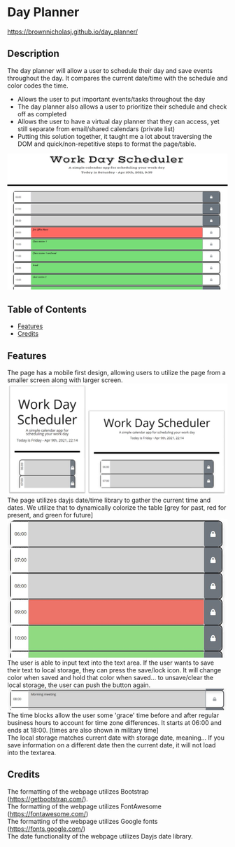 # Day Planner

https://brownnicholasj.github.io/day_planner/

## Description

The day planner will allow a user to schedule their day and save events
throughout the day. It compares the current date/time with the schedule and
color codes the time.

- Allows the user to put important events/tasks throughout the day
- The day planner also allows a user to prioritize their schedule and check off
  as completed
- Allows the user to have a virtual day planner that they can access, yet still
  separate from email/shared calendars (private list)
- Putting this solution together, it taught me a lot about traversing the DOM
  and quick/non-repetitive steps to format the page/table.

![screenshot_001](assets/images/pageScreenshot.jpg)

## Table of Contents

- [Features](#features)
- [Credits](#credits)

## Features

The page has a mobile first design, allowing users to utilize the page from a
smaller screen along with larger screen.
![feature_001](assets/images/features_001.jpg)<br> The page utilizes dayjs
date/time library to gather the current time and dates. We utilize that to
dynamically colorize the table [grey for past, red for present, and green for
future] ![feature_002](assets/images/features_002.jpg)<br> The user is able to
input text into the text area. If the user wants to save their text to local
storage, they can press the save/lock icon. It will change color when saved and
hold that color when saved... to unsave/clear the local storage, the user can
push the button again. ![feature_003](assets/images/features_003.jpg)<br> The
time blocks allow the user some 'grace' time before and after regular business
hours to account for time zone differences. It starts at 06:00 and ends at
18:00. [times are also shown in military time]<br> The local storage matches
current date with storage date, meaning... If you save information on a
different date then the current date, it will not load into the textarea.

## Credits

The formatting of the webpage utilizes Bootstrap (https://getbootstrap.com/).
<br> The formatting of the webpage utilizes FontAwesome
(https://fontawesome.com/)<br> The formatting of the webpage utilizes Google
fonts (https://fonts.google.com/)<br> The date functionality of the webpage
utilizes Dayjs date library.
